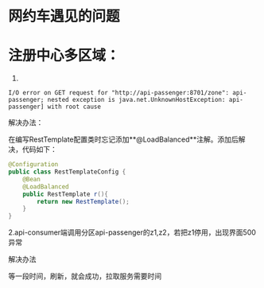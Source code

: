 # 网约车遇见的问题

# 注册中心多区域：

1.

~~~
I/O error on GET request for "http://api-passenger:8701/zone": api-passenger; nested exception is java.net.UnknownHostException: api-passenger] with root cause
~~~

解决办法：

在编写RestTemplate配置类时忘记添加**@LoadBalanced**注解。添加后解决，代码如下：

~~~java
@Configuration
public class RestTemplateConfig {
    @Bean
    @LoadBalanced
    public RestTemplate r(){
        return new RestTemplate();
    }
}
~~~

2.api-consumer端调用分区api-passenger的z1,z2，若把z1停用，出现界面500异常

解决办法

等一段时间，刷新，就会成功，拉取服务需要时间

